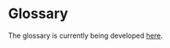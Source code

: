# Glossary

The glossary is currently being developed [here](https://docs.google.com/document/d/1QqR8j7szjaq6wzE9YLBnZ2kOD9eN14d3SYd312X8JjQ/edit?usp=sharing).